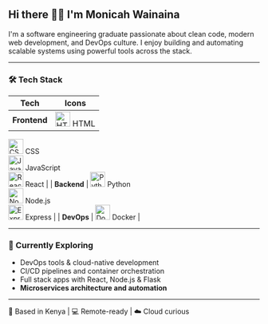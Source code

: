 <h2>Hi there 👋🏾 I'm Monicah Wainaina</h2>

I'm a software engineering graduate passionate about clean code, modern web development, and DevOps culture. I enjoy building and automating scalable systems using powerful tools across the stack.

---

### 🛠️ Tech Stack

| Tech | Icons |
|------|-------|
| **Frontend** | <img src="https://cdn.jsdelivr.net/gh/devicons/devicon/icons/html5/html5-original.svg" height="30" alt="HTML5"/> HTML  
<img src="https://cdn.jsdelivr.net/gh/devicons/devicon/icons/css3/css3-original.svg" height="30" alt="CSS3"/> CSS  
<img src="https://cdn.jsdelivr.net/gh/devicons/devicon/icons/javascript/javascript-original.svg" height="30" alt="JavaScript"/> JavaScript  
<img src="https://cdn.jsdelivr.net/gh/devicons/devicon/icons/react/react-original.svg" height="30" alt="React"/> React |
| **Backend** | <img src="https://cdn.jsdelivr.net/gh/devicons/devicon/icons/python/python-original.svg" height="30" alt="Python"/> Python  
<img src="https://cdn.jsdelivr.net/gh/devicons/devicon/icons/nodejs/nodejs-original.svg" height="30" alt="Node.js"/> Node.js  
<img src="https://cdn.jsdelivr.net/gh/devicons/devicon/icons/express/express-original.svg" height="30" alt="Express"/> Express |
| **DevOps** | <img src="https://cdn.jsdelivr.net/gh/devicons/devicon/icons/docker/docker-original.svg" height="30" alt="Docker"/> Docker |



---

### 🌱 Currently Exploring
- DevOps tools & cloud-native development  
- CI/CD pipelines and container orchestration  
- Full stack apps with React, Node.js & Flask  
- **Microservices architecture and automation**

---

📍 Based in Kenya | 💻 Remote-ready | ☁️ Cloud curious


<!--
**MonicahWainaina/MonicahWainaina** is a ✨ _special_ ✨ repository because its `README.md` (this file) appears on your GitHub profile.

Here are some ideas to get you started:

- 🔭 I’m currently working on ...
- 🌱 I’m currently learning ...
- 👯 I’m looking to collaborate on ...
- 🤔 I’m looking for help with ...
- 💬 Ask me about ...
- 📫 How to reach me: ...
- 😄 Pronouns: ...
- ⚡ Fun fact: ...
-->
